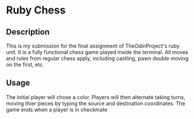 # Ruby Chess

## Description
This is my submission for the final assignment of TheOdinProject's ruby unit. It is a fully functional chess game played inside the terminal. All moves and rules from regular chess apply, including castling, pawn double moving on the first, etc.

## Usage
The initial player will chose a color. Players will then alternate taking turns, moving thier pieces by typing the source and destination coordinates. The game ends when a player is in checkmate